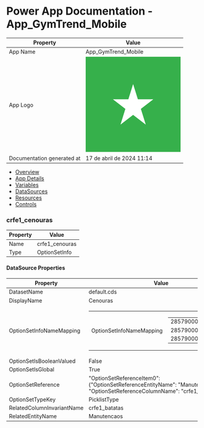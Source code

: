 ﻿# Power App Documentation \- App\_GymTrend\_Mobile

| Property                   | Value                                   |
| -------------------------- | --------------------------------------- |
| App Name                   | App\_GymTrend\_Mobile                   |
| App Logo                   | ![App Logo](resources/applogoSmall.png) |
| Documentation generated at | 17 de abril de 2024 11:14               |

- [Overview](index-App_GymTrend_Mobile.md)
- [App Details](appdetails-App_GymTrend_Mobile.md)
- [Variables](variables-App_GymTrend_Mobile.md)
- [DataSources](datasources-App_GymTrend_Mobile.md)
- [Resources](resources-App_GymTrend_Mobile.md)
- [Controls](controls-App_GymTrend_Mobile.md)

### crfe1\_cenouras

| Property | Value           |
| -------- | --------------- |
| Name     | crfe1\_cenouras |
| Type     | OptionSetInfo   |

#### DataSource Properties

| Property                   | Value                                                                                                                                                                                                        |
| -------------------------- | ------------------------------------------------------------------------------------------------------------------------------------------------------------------------------------------------------------ |
| DatasetName                | default.cds                                                                                                                                                                                                  |
| DisplayName                | Cenouras                                                                                                                                                                                                     |
| OptionSetInfoNameMapping   | <table><tr><td>OptionSetInfoNameMapping</td><td><table><tr><td>285790002</td><td>Done</td></tr><tr><td>285790000</td><td>Open</td></tr><tr><td>285790001</td><td>Ongoing</td></tr></table></td></tr></table> |
| OptionSetIsBooleanValued   | False                                                                                                                                                                                                        |
| OptionSetIsGlobal          | True                                                                                                                                                                                                         |
| OptionSetReference         | "OptionSetReferenceItem0": {"OptionSetReferenceEntityName": "Manutencaos", "OptionSetReferenceColumnName": "crfe1\_batatas"}                                                                                 |
| OptionSetTypeKey           | PicklistType                                                                                                                                                                                                 |
| RelatedColumnInvariantName | crfe1\_batatas                                                                                                                                                                                               |
| RelatedEntityName          | Manutencaos                                                                                                                                                                                                  |
